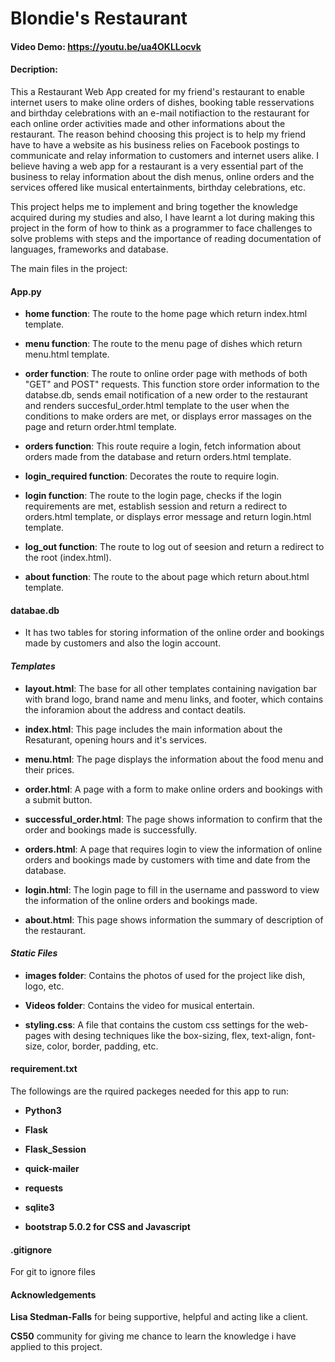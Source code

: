 # Blondie's Restaurant
#### Video Demo: <https://youtu.be/ua4OKLLocvk>
#### Decription:
This a Restaurant Web App created for my friend's restaurant to enable internet users to make oline orders of dishes, booking table resservations and birthday celebrations with an e-mail notifiaction to the restaurant for each online order activities made and other informations about the restaurant. The reason behind choosing this project is to help my friend have to have a website as his business relies on Facebook postings to communicate and relay information to customers and internet users alike. I believe having a web app for a restaurant is a very essential part of the business to relay information about the dish menus, online orders and the services offered like musical entertainments, birthday celebrations, etc.

This project helps me to implement and bring together the knowledge acquired during my studies and also, I have learnt a lot during making this project in the form of how to think as a programmer to face challenges to solve problems with steps and the importance of reading documentation of languages, frameworks and database.

The main files in the project:

#### **App.py**

- **home function**: The route to the home page which return index.html template.
    
- **menu function**: The route to the menu page of dishes which return menu.html template.
    
- **order function**: The route to online order page with methods of both "GET" and POST" requests. This function store order information to the databse.db, sends email notification of a new order to the restaurant and renders succesful_order.html template to the user when the conditions to make orders are met, or displays error massages on the page and return order.html template. 
    
- **orders function**: This route require a login, fetch information about orders made from the database and return orders.html template.
 
- **login_required function**: Decorates the route to require login.
    
- **login function**: The route to the login page, checks if the login requirements  are met, establish session and return a redirect to orders.html template, or displays error message and return login.html template.
    
- **log_out function**: The route to log out of seesion and return a redirect to the root (index.html).
    
- **about function**: The route to the about page which return about.html template.

#### **databae.db**
- It has two tables for storing information of the online order and bookings made by customers and also the login account.

#### ***Templates***

- **layout.html**: The base for all other templates containing navigation bar with brand logo, brand name and menu links, and footer, which contains the inforamion about the address and contact deatils.
    
- **index.html**: This page includes the main information about the Resaturant, opening hours and it's services.
    
- **menu.html**: The page displays the information about the food menu and their prices.
    
- **order.html**: A page with a form to make online orders and bookings with a submit button.
    
- **successful_order.html**: The page shows information to confirm that the order and bookings made is successfully.
    
- **orders.html**: A page that requires login to view the information of online orders and bookings made by customers with time and date from the database.
    
- **login.html**: The login page to fill in the username and password to view the information of the online orders and bookings made. 
    
- **about.html**: This page shows information the summary of description of the restaurant.

#### ***Static Files***

- **images folder**: Contains the photos of used for the project like dish, logo, etc.

- **Videos folder**: Contains the video for musical entertain.

- **styling.css**: A file that contains the custom css settings for the web-pages with desing techniques like the box-sizing, flex, text-align, font-size, color, border, padding, etc.

#### **requirement.txt**
The followings are the rquired packeges needed for this app to run:
    
- **Python3**

- **Flask** 

- **Flask_Session**

- **quick-mailer**

- **requests**

- **sqlite3**

- **bootstrap 5.0.2 for CSS and Javascript**

#### **.gitignore**
For git to ignore files 

#### **Acknowledgements**
**Lisa Stedman-Falls** for being supportive, helpful and acting like a client.

**CS50** community for giving me chance to learn the knowledge i have applied to this project.
